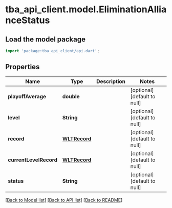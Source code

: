 # tba_api_client.model.EliminationAllianceStatus

## Load the model package
```dart
import 'package:tba_api_client/api.dart';
```

## Properties
Name | Type | Description | Notes
------------ | ------------- | ------------- | -------------
**playoffAverage** | **double** |  | [optional] [default to null]
**level** | **String** |  | [optional] [default to null]
**record** | [**WLTRecord**](WLTRecord.md) |  | [optional] [default to null]
**currentLevelRecord** | [**WLTRecord**](WLTRecord.md) |  | [optional] [default to null]
**status** | **String** |  | [optional] [default to null]

[[Back to Model list]](../README.md#documentation-for-models) [[Back to API list]](../README.md#documentation-for-api-endpoints) [[Back to README]](../README.md)


